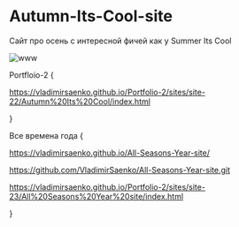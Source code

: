 # Autumn-Its-Cool-site
 
Сайт про осень с интересной фичей как у Summer Its Cool

![www](https://user-images.githubusercontent.com/56477695/116469006-414d6600-a87a-11eb-9957-e1c1135cbd76.jpg)

Portfloio-2 {

https://vladimirsaenko.github.io/Portfolio-2/sites/site-22/Autumn%20Its%20Cool/index.html

}

Все времена года { 

https://vladimirsaenko.github.io/All-Seasons-Year-site/

https://github.com/VladimirSaenko/All-Seasons-Year-site.git

https://vladimirsaenko.github.io/Portfolio-2/sites/site-23/All%20Seasons%20Year%20site/index.html

}
